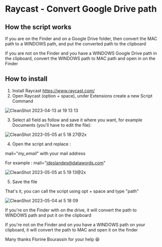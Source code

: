 # Raycast - Convert Google Drive path

## How the script works
If you are on the Finder and on a Google Drive folder, then convert the MAC path to a WINDOWS path, and put the converted path to the clipboard

If you are not on the Finder and you have a WINDOWS Google Drive path in the clipboard, convert the WINDOWS path to MAC path and open in on the Finder

## How to install
1. Install Raycast https://www.raycast.com/
2. Open Raycast (option + space), under Extensions create a new Script Command

![CleanShot 2023-04-13 at 19 13 13](https://user-images.githubusercontent.com/47465584/231834834-68c5a745-4378-4bb2-9c14-60e934d7ac71.jpg)

3. Select all field as follow and save it where you want, for example Documents (you'll have to edit the file):

![CleanShot 2023-05-05 at 5 18 27@2x](https://user-images.githubusercontent.com/47465584/236499180-4f12d964-e374-454f-91f8-15d77d71a63f.jpg)



4. Open the script and replace :

mail="*my_email*" with your mail address

For example : mail="jdeslandes@datawords.com"

![CleanShot 2023-05-05 at 5 19 13@2x](https://user-images.githubusercontent.com/47465584/236499281-113b2c4d-b98f-4c1c-a139-6eab854f4013.jpg)



5. Save the file

That's it, you can call the script using opt + space and type "path"

![CleanShot 2023-05-04 at 5 18 09](https://user-images.githubusercontent.com/47465584/236252568-86f52972-735e-44ff-92ad-824f2ed1c880.jpg)

If you're on the Finder with on the drive, it will convert the path to WINDOWS path and put it on the clipboard

If you're not on the Finder and on you have a WINDOWS path on your clipboard, it will convert the path to MAC and open it on the finder


Many thanks Florine Bourassin for your help 😆
